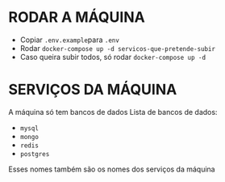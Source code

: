 # RODAR A MÁQUINA

- Copiar `.env.example`para `.env`
- Rodar `docker-compose up -d servicos-que-pretende-subir`
- Caso queira subir todos, só rodar `docker-compose up -d`
# SERVIÇOS DA MÁQUINA
A máquina só tem bancos de dados
Lista de bancos de dados:
- `mysql`
- `mongo`
- `redis`
- `postgres`

Esses nomes também são os nomes dos serviços da máquina
